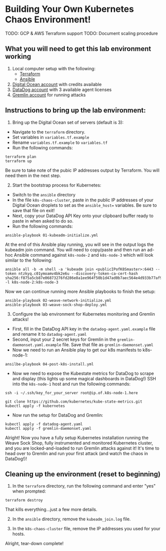 # Building Your Own Kubernetes Chaos Environment!

TODO: GCP & AWS Terraform support
TODO: Document scaling procedure

## What you will need to get this lab environment working
1. Local computer setup with the following:
	* [Terraform](https://www.terraform.io/downloads.html)
	* [Ansible](https://docs.ansible.com/ansible/latest/installation_guide/intro_installation.html)
2. [Digital Ocean account](https://www.digitalocean.com/) with credits available
3. [DataDog account](https://www.datadoghq.com/) with 3 available agent licenses
4. [Gremlin account](https://www.gremlin.com/) for running attacks

## Instructions to bring up the lab environment:
1. Bring up the Digital Ocean set of servers (default is 3):
- Navigate to the `terraform` directory.
- Set variables in `variables.tf.example`
- Rename `variables.tf.example` to `variables.tf`
- Run the following commands:
```
terraform plan
terraform up
```
Be sure to take note of the pubic IP addresses output by Terraform. You will need them in the next step.

2. Start the bootstrap process for Kubernetes:
- Switch to the `ansible` directory
- In the file `k8s-chaos-cluster`, paste in the public IP addresses of your Digital Ocean droplets to set as the `ansible_host=` variables.  Be sure to save that file on exit!
- Next, copy your DataDog API Key onto your clipboard buffer ready to paste in when asked to do so.
- Run the following commands:
```
ansible-playbook 01-kubeadm-initialize.yml
```
At the end of this Ansible play running, you will see in the output logs the kubeadm join command.  You will need to copy/paste and then run an ad-hoc Ansible command against `k8s-node-2` and `k8s-node-3` which will look similar to the following:
```
ansible all -b -m shell -a 'kubeadm join <publicIPofK8Smaster>:6443 --token ntzkyq.c01ymoamv4bk2e6u --discovery-token-ca-cert-hash sha256:f875a5cb87e06873276fd286e8a1ee964f50b1d47ad0b7aec564e4d933b77af9' -l k8s-node-2:k8s-node-3
```

Now we can continue running more Ansible playbooks to finish the setup:
```
ansible-playbook 02-weave-network-initialize.yml
ansible-playbook 03-weave-sock-shop-deploy.yml
```

3. Configure the lab environment for Kubernetes monitoring and Gremlin attacks!
- First, fill in the DataDog API key in the `datadog-agent.yaml.example` file and rename it to `datadog-agent.yaml`
- Second, input your 2 secret keys for Gremlin in the `gremlin-daemonset.yaml.example` file. Save that file as `gremlin-daemonset.yaml`
- Now we need to run an Ansible play to get our k8s manifests to k8s-node-1:
```
ansilbe-playbook 04-post-k8s-install.yml
```
- Now we need to expose the Kubestate metrics for DataDog to scrape and display (this lights up some magical dashboards in DataDog!)  SSH into the `k8s-node-1` host and run the following commands:
```
ssh -i ~/.ssh/key_for_your_server root@ip.of.k8s-node-1.here
```
```
git clone https://github.com/kubernetes/kube-state-metrics.git
kubectl apply -f kubernetes
```
- Now run the setup for DataDog and Gremlin:
```
kubectl apply -f datadog-agent.yaml
kubectl apply -f gremlin-daemonset.yaml
```

Alright!  Now you have a fully setup Kubernetes installation running the Weave Sock Shop, fully instrumented and monitored Kubernetes cluster, and you are locked-and-loaded to run Gremlin attacks against it! It's time to head over to Gremlin and run your first attack (and watch the chaos in DataDog!)!

## Cleaning up the environment (reset to beginning)
1. In the `terraform` directory, run the following command and enter "yes" when prompted:
```
terraform destroy
```
That kills everything...just a few more details.

2. In the `ansible` directory, remove the `kubeadm_join.log` file.

3. In the `k8s-chaos-cluster` file, remove the IP addresses you used for your hosts.

Alright, tear-down complete!